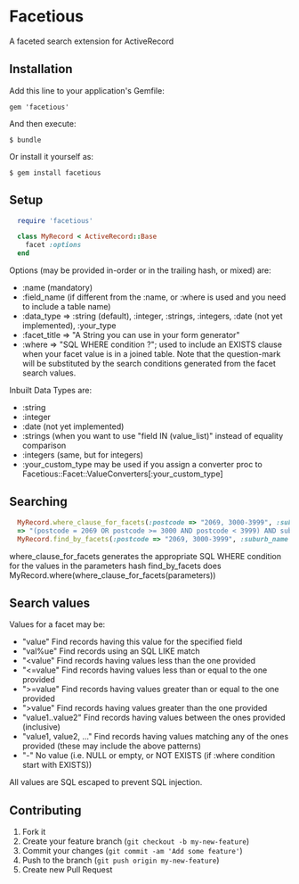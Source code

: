 # Facetious

A faceted search extension for ActiveRecord

## Installation

Add this line to your application's Gemfile:

    gem 'facetious'

And then execute:

    $ bundle

Or install it yourself as:

    $ gem install facetious

## Setup

```ruby
  require 'facetious'

  class MyRecord < ActiveRecord::Base
    facet :options
  end
```

Options (may be provided in-order or in the trailing hash, or mixed) are:
* :name (mandatory)
* :field_name (if different from the :name, or :where is used and you need to include a table name)
* :data_type => :string (default), :integer, :strings, :integers, :date (not yet implemented), :your_type
* :facet_title => "A String you can use in your form generator"
* :where => "SQL WHERE condition ?"; used to include an EXISTS clause when your facet value is in a joined table. Note that the question-mark will be substituted by the search conditions generated from the facet search values.

Inbuilt Data Types are:
* :string
* :integer
* :date (not yet implemented)
* :strings (when you want to use "field IN (value_list)" instead of equality comparison
* :integers (same, but for integers)
* :your_custom_type may be used if you assign a converter proc to Facetious::Facet::ValueConverters[:your_custom_type]

## Searching

```ruby
  MyRecord.where_clause_for_facets(:postcode => "2069, 3000-3999", :suburb_name => "Rose%", :railway_station => "-")
  => "(postcode = 2069 OR postcode >= 3000 AND postcode < 3999) AND suburb_name LIKE 'Rose%' AND NOT EXISTS(SELECT * FROM railway_stations WHERE my_records.station_id = railway_stations.id)"
  MyRecord.find_by_facets(:postcode => "2069, 3000-3999", :suburb_name => "Rose%").include(:some_association)
```

where_clause_for_facets generates the appropriate SQL WHERE condition for the values in the parameters hash
find_by_facets does MyRecord.where(where_clause_for_facets(parameters))

## Search values

Values for a facet may be:
* "value" Find records having this value for the specified field
* "val%ue" Find records using an SQL LIKE match
* "<value" Find records having values less than the one provided
* "<=value" Find records having values less than or equal to the one provided
* ">=value" Find records having values greater than or equal to the one provided
* ">value" Find records having values greater than the one provided
* "value1..value2" Find records having values between the ones provided (inclusive)
* "value1, value2, ..." Find records having values matching any of the ones provided (these may include the above patterns)
* "-" No value (i.e. NULL or empty, or NOT EXISTS (if :where condition start with EXISTS))

All values are SQL escaped to prevent SQL injection.

## Contributing

1. Fork it
2. Create your feature branch (`git checkout -b my-new-feature`)
3. Commit your changes (`git commit -am 'Add some feature'`)
4. Push to the branch (`git push origin my-new-feature`)
5. Create new Pull Request

